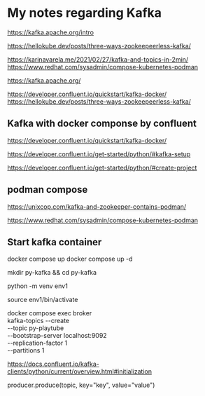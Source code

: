 # My notes regarding Kafka

https://kafka.apache.org/intro


https://hellokube.dev/posts/three-ways-zookeepeerless-kafka/

https://karinavarela.me/2021/02/27/kafka-and-topics-in-2min/
https://www.redhat.com/sysadmin/compose-kubernetes-podman

https://kafka.apache.org/

https://developer.confluent.io/quickstart/kafka-docker/
https://hellokube.dev/posts/three-ways-zookeepeerless-kafka/



## Kafka with docker componse by confluent

https://developer.confluent.io/quickstart/kafka-docker/

https://developer.confluent.io/get-started/python/#kafka-setup

https://developer.confluent.io/get-started/python/#create-project


## podman compose 

https://unixcop.com/kafka-and-zookeeper-contains-podman/

https://www.redhat.com/sysadmin/compose-kubernetes-podman



## Start kafka container

docker compose up
docker compose up -d


mkdir py-kafka && cd py-kafka

python -m venv env1

source env1/bin/activate

docker compose exec broker \
  kafka-topics --create \
    --topic py-playtube \
    --bootstrap-server localhost:9092 \
    --replication-factor 1 \
    --partitions 1


https://docs.confluent.io/kafka-clients/python/current/overview.html#initialization

producer.produce(topic, key="key", value="value")

